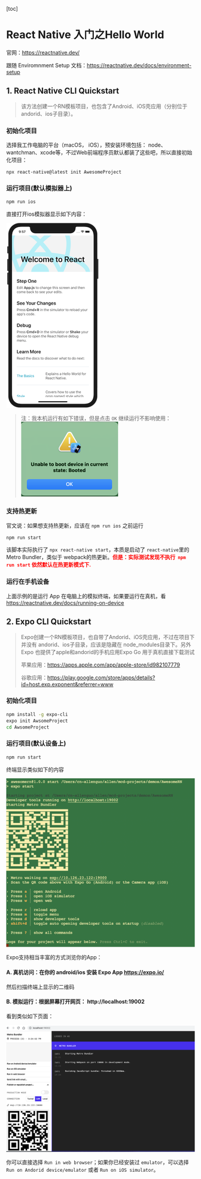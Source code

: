 [toc]
# React Native 入门之Hello World

官网：https://reactnative.dev/



跟随 Enviromnment Setup 文档：https://reactnative.dev/docs/environment-setup

## 1. React Native CLI Quickstart

> 该方法创建一个RN模板项目，也包含了Android、iOS壳应用（分别位于 andorid、ios子目录）。

### 初始化项目

选择我工作电脑的平台（macOS， iOS），预安装环境包括： node、wantchman、xcode等，不过Web前端程序员默认都装了这些吧，所以直接初始化项目：

```shell
npx react-native@latest init AwesomeProject
```

### 运行项目(默认模拟器上)

```bash
npm run ios
```

直接打开ios模拟器显示如下内容：

![AwesomeProject on iOS](images/GettingStartediOSSuccess-e6dd7fc2baa303d1f30373d996a6e51d.png)

> 注：我本机运行有如下错误，但是点击 `OK` 继续运行不影响使用：
> <img src="images/image-20220402150545789.png" alt="image-20220402150545789" style="zoom:50%;" />

### 支持热更新

官文说：如果想支持热更新，应该在 `npm run ios` 之前运行

```bash
npm run start
```

该脚本实际执行了 `npx react-native start`，本质是启动了 `react-native`里的 Metro Bundler，类似于 webpack的热更新。<b style="color:red">但是：实际测试发现不执行  `npm run start` 依然默认在热更新模式下.</b>

### 运行在手机设备

上面示例的是运行 App 在电脑上的模拟终端，如果要运行在真机，看 https://reactnative.dev/docs/running-on-device



## 2. Expo CLI Quickstart

> Expo创建一个RN模板项目，也自带了Andorid、iOS壳应用，不过在项目下并没有 andorid、ios子目录，应该是隐藏在 node_modules目录下。另外 Expo 也提供了apple和andorid的手机应用Expo Go 用于真机直接下载测试
>
> 苹果应用：https://apps.apple.com/app/apple-store/id982107779
>
> 谷歌应用：https://play.google.com/store/apps/details?id=host.exp.exponent&referrer=www

### 初始化项目

```bash
npm install -g expo-cli
expo init AwsomeProject
cd AwsomeProject
```

### 运行项目(默认设备上)

```bash
npm run start
```

终端显示类似如下的内容

<img src="images/image-20220402152207058.png" alt="image-20220402152207058" style="zoom:50%;" />

Expo支持相当丰富的方式浏览你的App：

####  A.  真机访问：在你的 android/ios 安装 Expo App https://expo.io/

 然后扫描终端上显示的二维码

#### B. 模拟运行：根据屏幕打开网页：  http://localhost:19002

看到类似如下页面：

<img src="images/image-20220402152830885.png" alt="image-20220402152830885" style="zoom:50%;" />

你可以直接选择  `Run in web browser`；如果你已经安装过 `emulator`，可以选择 `Run on Andorid device/emulator` 或者 `Run on iOS simulator`。

